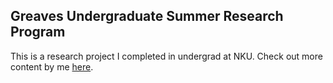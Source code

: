 ## Greaves Undergraduate Summer Research Program

This is a research project I completed in undergrad at NKU. Check out more content by me [here](https://github.com/coltongearhart).

